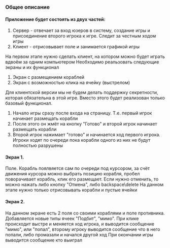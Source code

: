 ### Общее описание

#### Приложение будет состоять из двух частей:
1. Сервер - отвечает за вход юзеров в систему, создание игры и присоединение второго игрока к игре. Следит за честным ходом игры
2. Клиент - отрисовывает поле и занимается графикой игры

На первом этапе нужно сделать клиент, на котором можно будет играть вдвоём за одним компьютером
Необходимо реальзовать следующие экраны и их функционал
1. Экран с размещением кораблей
2. Экран с возможностью клика на ячейку (выстрелом)

Для клиентской версии мы не будем делать поддержку секретности, которая обязательна в этой игре. Вместо этого будет реализован только базовый функционал.
1. Начало игры сразу после входа на страницу. Т.е. первый игрок начинает размещать корабли
2. После этого он жмёт на кнопку "Готово" и второй игрок начинает размещать корабли
3. Второй игрок нажимает "готово" и начинается ход первого игрока. Игроки ходят по очереди пока корабли одного из них не будут полностью разрушены

#### Экран 1.
Поле. 
Корабль поялвяется сам по очереди под курсором, за счёт движения курсора можно выбрать позицию корабля, пробел поворачивает корабль, клик его размещает. Если нужно отменить, то можно нажать либо кнопку "Отмена", либо backspace\delete
На данном этапе нужно только отрисовывать корабли и пустые ячейки

#### Экран 2.
На данном экране есть 2 поля со своими кораблями и поле противника. Добавляется новые типы ячеек "Подбит", "мимо".
При клике происходит выстре и меняется ход игрока, и выводится сообщение "мимо", или "попал", второму игроку выводится сообщение что в него попали, либо промазали и начался другой ход
При окончании игры выводится сообщение кто выиграл

